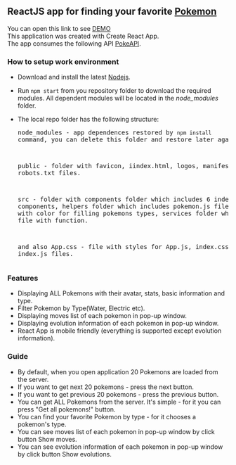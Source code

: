 ## ReactJS app for finding your favorite [Pokemon](https://pokemon.magerrrr.now.sh/)
You can open this link to see [DEMO](https://pokemon.magerrrr.now.sh/)  
This application was created with Create React App.  
The app consumes the following API [PokeAPI](https://pokeapi.co/).  

### How to setup work environment
* Download and install the latest [Nodejs](https://nodejs.org/en/download/stable/).
* Run `npm start` from you repository folder to download the required modules. All dependent modules will be located in the  *node_modules* folder.
* The local repo folder has the following structure: <pre>
    node_modules - app dependences restored by `npm install` command, you can delete this folder and restore later again.
    
    public - folder with favicon, iindex.html, logos, manifest.json and robots.txt files.
    
    src - folder with components folder which includes 6 independent components, helpers folder which includes pokemon.js file with object with color for filling pokemons types, services folder which includes file with function.
    
    and also App.css - file with styles for App.js, index.css and index.js files.
</pre>

### Features

- Displaying ALL Pokemons with their avatar, stats, basic information and type.
- Filter Pokemon by Type(Water, Electric etc).
- Displaying moves list of each pokemon in pop-up window.
- Displaying evolution information of each pokemon in pop-up window.
- React App is mobile friendly (everything is supported except evolution information).

### Guide

- By default, when you open application 20 Pokemons are loaded from the server.
- If you want to get next 20 pokemons - press the next button.
- If you want to get previous 20 pokemons - press the previous button.
- You can get ALL Pokemons from the server. It's simple - for it you can press "Get all pokemons!" button.
- You can find your favorite Pokemon by type - for it chooses a pokemon's type.
- You can see moves list of each pokemon in pop-up window by click button Show moves.
- You can see evolution information of each pokemon in pop-up window by click button Show evolutions.
